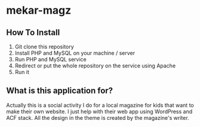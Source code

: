 # mekar-magz

## How To Install

1. Git clone this repository
2. Install PHP and MySQL on your machine / server
3. Run PHP and MySQL service
4. Redirect or put the whole repository on the service using Apache
5. Run it

## What is this application for?

Actually this is a social activity I do for a local magazine for kids that want to make their own website. I just help with their web app using WordPress and ACF stack. All the design in the theme is created by the magazine's writer.
